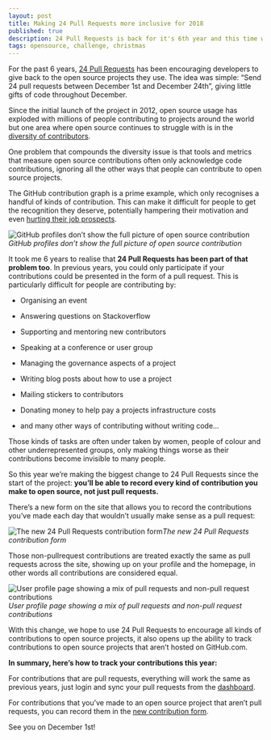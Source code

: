 ```yaml
---
layout: post
title: Making 24 Pull Requests more inclusive for 2018
published: true
description: 24 Pull Requests is back for it's 6th year and this time we're making it more inclusive to all kinds of contributions.
tags: opensource, challenge, christmas
---
```


For the past 6 years, [24 Pull Requests](https://24pullrequests.com) has been encouraging developers to give back to the open source projects they use. The idea was simple: “Send 24 pull requests between December 1st and December 24th”, giving little gifts of code throughout December.

Since the initial launch of the project in 2012, open source usage has exploded with millions of people contributing to projects around the world but one area where open source continues to struggle with is in the [diversity of contributors](https://en.wikipedia.org/wiki/Diversity_in_open-source_software).

One problem that compounds the diversity issue is that tools and metrics that measure open source contributions often only acknowledge code contributions, ignoring all the other ways that people can contribute to open source projects.

The GitHub contribution graph is a prime example, which only recognises a handful of kinds of contribution. This can make it difficult for people to get the recognition they deserve, potentially hampering their motivation and even [hurting their job prospects](https://blog.kickresume.com/2017/09/11/github-vs-resume/).

![GitHub profiles don’t show the full picture of open source contribution](https://cdn-images-1.medium.com/max/2480/1*MlJS8xWYCz0lUIu7m63ZtA.png)*GitHub profiles don’t show the full picture of open source contribution*

It took me 6 years to realise that **24 Pull Requests has been part of that problem too**. In previous years, you could only participate if your contributions could be presented in the form of a pull request. This is particularly difficult for people are contributing by:

* Organising an event

* Answering questions on Stackoverflow

* Supporting and mentoring new contributors

* Speaking at a conference or user group

* Managing the governance aspects of a project

* Writing blog posts about how to use a project

* Mailing stickers to contributors

* Donating money to help pay a projects infrastructure costs

* and many other ways of contributing without writing code…

Those kinds of tasks are often under taken by women, people of colour and other underrepresented groups, only making things worse as their contributions become invisible to many people.

So this year we’re making the biggest change to 24 Pull Requests since the start of the project: **you’ll be able to record every kind of contribution you make to open source, not just pull requests.**

There’s a new form on the site that allows you to record the contributions you’ve made each day that wouldn’t usually make sense as a pull request:

![The new 24 Pull Requests contribution form](https://cdn-images-1.medium.com/max/4808/1*G_MySDK3bZQI4zbPVCalZg.png)*The new 24 Pull Requests contribution form*

Those non-pullrequest contributions are treated exactly the same as pull requests across the site, showing up on your profile and the homepage, in other words all contributions are considered equal.

![User profile page showing a mix of pull requests and non-pull request contributions](https://cdn-images-1.medium.com/max/3996/1*JHWNODRoJ5ow3hUb5nPAPQ.png)*User profile page showing a mix of pull requests and non-pull request contributions*

With this change, we hope to use 24 Pull Requests to encourage all kinds of contributions to open source projects, it also opens up the ability to track contributions to open source projects that aren’t hosted on GitHub.com.

**In summary, here’s how to track your contributions this year:**

For contributions that are pull requests, everything will work the same as previous years, just login and sync your pull requests from the [dashboard](https://24pullrequests.com/dashboard).

For contributions that you’ve made to an open source project that aren’t pull requests, you can record them in the [new contribution form](https://24pullrequests.com/contributions/new).

See you on December 1st!
